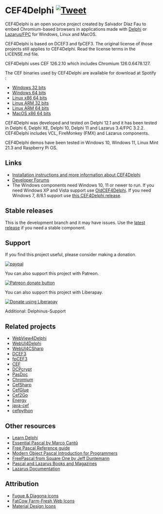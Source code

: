 # CEF4Delphi [![Tweet](https://img.shields.io/twitter/url/http/shields.io.svg?style=social)](https://twitter.com/intent/tweet?text=Use%20CEF4Delphi%20to%20embed%20Chromium-based%20browsers%20in%20your%20application&url=https://github.com/salvadordf/CEF4Delphi&via=briskbard&hashtags=cef4delphi,delphi,lazarus,fpc)
CEF4Delphi is an open source project created by Salvador Díaz Fau to embed Chromium-based browsers in applications made with [Delphi](https://www.embarcadero.com/products/delphi/starter) or [Lazarus/FPC](https://www.lazarus-ide.org/) for Windows, Linux and MacOS.

CEF4Delphi is based on DCEF3 and fpCEF3. The original license of those projects still applies to CEF4Delphi. Read the license terms in the LICENSE.md file.

CEF4Delphi uses CEF 126.2.10 which includes Chromium 126.0.6478.127. 

The CEF binaries used by CEF4Delphi are available for download at Spotify :
* [Windows   32 bits](https://cef-builds.spotifycdn.com/cef_binary_126.2.10%2Bg61241e4%2Bchromium-126.0.6478.127_windows32.tar.bz2)
* [Windows   64 bits](https://cef-builds.spotifycdn.com/cef_binary_126.2.10%2Bg61241e4%2Bchromium-126.0.6478.127_windows64.tar.bz2)
* [Linux x86 64 bits](https://cef-builds.spotifycdn.com/cef_binary_126.2.10%2Bg61241e4%2Bchromium-126.0.6478.127_linux64.tar.bz2)
* [Linux ARM 32 bits](https://cef-builds.spotifycdn.com/cef_binary_126.2.10%2Bg61241e4%2Bchromium-126.0.6478.127_linuxarm.tar.bz2)
* [Linux ARM 64 bits](https://cef-builds.spotifycdn.com/cef_binary_126.2.10%2Bg61241e4%2Bchromium-126.0.6478.127_linuxarm64.tar.bz2)
* [MacOS x86 64 bits](https://cef-builds.spotifycdn.com/cef_binary_126.2.10%2Bg61241e4%2Bchromium-126.0.6478.127_macosx64.tar.bz2)

CEF4Delphi was developed and tested on Delphi 12.1 and it has been tested in Delphi 6, Delphi XE, Delphi 10, Delphi 11 and Lazarus 3.4/FPC 3.2.2. CEF4Delphi includes VCL, FireMonkey (FMX) and Lazarus components.

CEF4Delphi demos have been tested in Windows 10, Windows 11, Linux Mint 21.3 and Raspberry Pi OS.

## Links
* [Installation instructions and more information about CEF4Delphi](https://www.briskbard.com/index.php?lang=en&pageid=cef)
* [Developer Forums](https://www.briskbard.com/forum)
* The Windows components need Windows 10, 11 or newer to run. If you need Windows XP and Vista support use [OldCEF4Delphi](https://github.com/salvadordf/OldCEF4Delphi). If you need Windows 7, 8/8.1 support use [this CEF4Delphi release](https://github.com/salvadordf/CEF4Delphi/releases/tag/109.0.5414.120).

## Stable releases 
This is the development branch and it may have issues. Use the [latest release](https://github.com/salvadordf/CEF4Delphi/releases/latest) if you need a stable component.

## Support
If you find this project useful, please consider making a donation.

[![paypal](https://www.paypalobjects.com/en_US/i/btn/btn_donateCC_LG.gif)](https://www.paypal.com/cgi-bin/webscr?cmd=_s-xclick&hosted_button_id=FTSD2CCGXTD86)

You can also support this project with Patreon.

<a href="https://patreon.com/salvadordf"><img src="https://c5.patreon.com/external/logo/become_a_patron_button.png" alt="Patreon donate button" /></a>

You can also support this project with Liberapay.

<a href="https://liberapay.com/salvadordf/donate"><img alt="Donate using Liberapay" src="https://liberapay.com/assets/widgets/donate.svg"></a>

Additional:
Delphinus-Support

## Related projects
* [WebView4Delphi](https://github.com/salvadordf/WebView4Delphi)
* [WebUI4Delphi](https://github.com/salvadordf/WebUI4Delphi)
* [WebUI4CSharp](https://github.com/salvadordf/WebUI4CSharp)
* [DCEF3](https://github.com/hgourvest/dcef3) 
* [fpCEF3](https://github.com/dliw/fpCEF3)
* [CEF](https://bitbucket.org/chromiumembedded/cef/)
* [DCPcrypt](https://sourceforge.net/projects/lazarus-ccr/files/DCPcrypt/)
* [PasDoc](https://pasdoc.github.io/)
* [Chromium](https://chromium.googlesource.com/chromium/src/)
* [CefSharp](https://github.com/cefsharp/CefSharp)
* [CefGlue](https://gitlab.com/xiliumhq/chromiumembedded/cefglue)
* [Cef2Go](https://github.com/cztomczak/cef2go)
* [Energy](https://github.com/energye/energy)
* [java-cef](https://bitbucket.org/chromiumembedded/java-cef)
* [cefpython](https://github.com/cztomczak/cefpython)

## Other resources
* [Learn Delphi](https://learndelphi.org/)
* [Essential Pascal by Marco Cantù](https://www.marcocantu.com/epascal/)
* [Free Pascal Reference guide](https://www.freepascal.org/docs-html/ref/ref.html)
* [Modern Object Pascal Introduction for Programmers](https://castle-engine.io/modern_pascal)
* [FreePascal from Square One by Jeff Duntemann](http://www.copperwood.com/pub/FreePascalFromSquareOne.pdf)
* [Pascal and Lazarus Books and Magazines](https://wiki.freepascal.org/Pascal_and_Lazarus_Books_and_Magazines)
* [Lazarus Documentation](https://wiki.freepascal.org/Lazarus_Documentation)

## Attribution
* [Fugue & Diagona icons](http://yusukekamiyamane.com/)
* [FatCow Farm-Fresh Web Icons](https://github.com/gammasoft/fatcow)
* [Material Design Icons](https://github.com/google/material-design-icons) 
